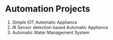 # Automation Projects

1) Simple IOT Automatic Appliance
2) IR Sensor detection based Automatic Appliance
3) Automatic Water Management System
